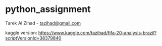 # python_assignment
Tarek Al Zihad - tazihad@gmail.com

kaggle version: https://www.kaggle.com/tazihad/fifa-20-analysis-brazil?scriptVersionId=38379840
